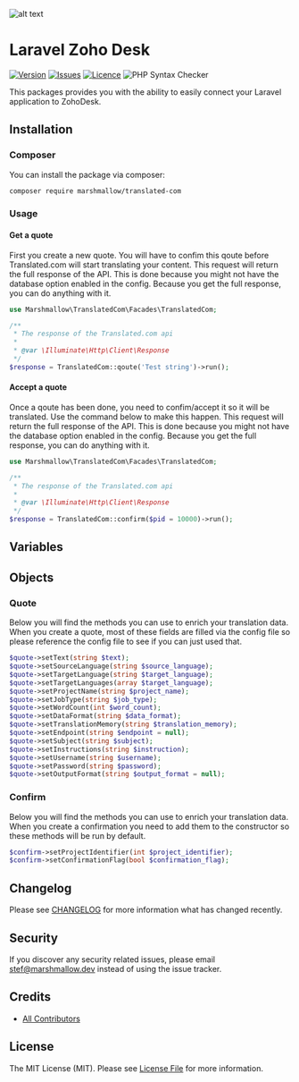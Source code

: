 ![alt text](https://marshmallow.dev/cdn/media/logo-red-237x46.png "marshmallow.")

# Laravel Zoho Desk

[![Version](https://img.shields.io/packagist/v/marshmallow/zoho-desk)](https://github.com/marshmallow-packages/pages)
[![Issues](https://img.shields.io/github/issues/marshmallow-packages/zoho-desk)](https://github.com/marshmallow-packages/pages)
[![Licence](https://img.shields.io/github/license/marshmallow-packages/zoho-desk)](https://github.com/marshmallow-packages/pages)
![PHP Syntax Checker](https://github.com/marshmallow-packages/zoho-desk/workflows/PHP%20Syntax%20Checker/badge.svg)

This packages provides you with the ability to easily connect your Laravel application to ZohoDesk.

## Installation

### Composer

You can install the package via composer:

```bash
composer require marshmallow/translated-com
```

### Usage

#### Get a quote

First you create a new quote. You will have to confim this qoute before Translated.com will start translating your content. This request will return the full response of the API. This is done because you might not have the database option enabled in the config. Because you get the full response, you can do anything with it.

```php
use Marshmallow\TranslatedCom\Facades\TranslatedCom;

/**
 * The response of the Translated.com api
 *
 * @var \Illuminate\Http\Client\Response
 */
$response = TranslatedCom::qoute('Test string')->run();
```

#### Accept a quote

Once a qoute has been done, you need to confim/accept it so it will be translated. Use the command below to make this happen. This request will return the full response of the API. This is done because you might not have the database option enabled in the config. Because you get the full response, you can do anything with it.

```php
use Marshmallow\TranslatedCom\Facades\TranslatedCom;

/**
 * The response of the Translated.com api
 *
 * @var \Illuminate\Http\Client\Response
 */
$response = TranslatedCom::confirm($pid = 10000)->run();
```

## Variables

## Objects

### Quote

Below you will find the methods you can use to enrich your translation data. When you create a quote, most of these fields are filled via the config file so please reference the config file to see if you can just used that.

```php
$quote->setText(string $text);
$quote->setSourceLanguage(string $source_language);
$quote->setTargetLanguage(string $target_language);
$quote->setTargetLanguages(array $target_language);
$quote->setProjectName(string $project_name);
$quote->setJobType(string $job_type);
$quote->setWordCount(int $word_count);
$quote->setDataFormat(string $data_format);
$quote->setTranslationMemory(string $translation_memory);
$quote->setEndpoint(string $endpoint = null);
$quote->setSubject(string $subject);
$quote->setInstructions(string $instruction);
$quote->setUsername(string $username);
$quote->setPassword(string $password);
$quote->setOutputFormat(string $output_format = null);
```

### Confirm

Below you will find the methods you can use to enrich your translation data. When you create a confirmation you need to add them to the constructor so these methods will be run by default.

```php
$confirm->setProjectIdentifier(int $project_identifier);
$confirm->setConfirmationFlag(bool $confirmation_flag);
```

## Changelog

Please see [CHANGELOG](CHANGELOG.md) for more information what has changed recently.

## Security

If you discover any security related issues, please email stef@marshmallow.dev instead of using the issue tracker.

## Credits

-   [All Contributors](../../contributors)

## License

The MIT License (MIT). Please see [License File](LICENSE.md) for more information.
